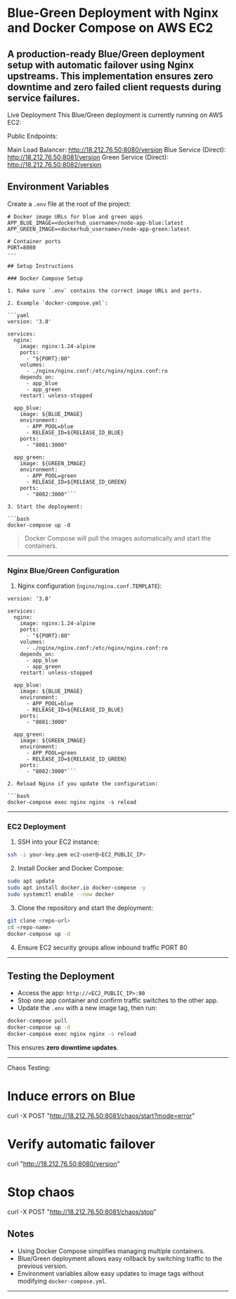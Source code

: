 
# Blue-Green Deployment with Nginx and Docker Compose on AWS EC2
A production-ready Blue/Green deployment setup with automatic failover using Nginx upstreams. This implementation ensures zero downtime and zero failed client requests during service failures.
---

Live Deployment
This Blue/Green deployment is currently running on AWS EC2:

Public Endpoints:

Main Load Balancer: http://18.212.76.50:8080/version
Blue Service (Direct): http://18.212.76.50:8081/version
Green Service (Direct): http://18.212.76.50:8082/version

## Environment Variables

Create a `.env` file at the root of the project:

```env
# Docker image URLs for blue and green apps
APP_BLUE_IMAGE=<dockerhub_username>/node-app-blue:latest
APP_GREEN_IMAGE=<dockerhub_username>/node-app-green:latest

# Container ports
PORT=8080
---

## Setup Instructions

### Docker Compose Setup

1. Make sure `.env` contains the correct image URLs and ports.

2. Example `docker-compose.yml`:

```yaml
version: '3.8'

services:
  nginx:
    image: nginx:1.24-alpine
    ports:
      - "${PORT}:80"
    volumes:
      - ./nginx/nginx.conf:/etc/nginx/nginx.conf:ro
    depends_on:
      - app_blue
      - app_green
    restart: unless-stopped

  app_blue:
    image: ${BLUE_IMAGE}
    environment:
      - APP_POOL=blue
      - RELEASE_ID=${RELEASE_ID_BLUE}
    ports:
      - "8081:3000"

  app_green:
    image: ${GREEN_IMAGE}
    environment:
      - APP_POOL=green
      - RELEASE_ID=${RELEASE_ID_GREEN}
    ports:
      - "8082:3000"```

3. Start the deployment:

```bash
docker-compose up -d
```

> Docker Compose will pull the images automatically and start the containers.

---

### Nginx Blue/Green Configuration

1. Nginx configuration (`nginx/nginx.conf.TEMPLATE`):

```nginx
version: '3.8'

services:
  nginx:
    image: nginx:1.24-alpine
    ports:
      - "${PORT}:80"
    volumes:
      - ./nginx/nginx.conf:/etc/nginx/nginx.conf:ro
    depends_on:
      - app_blue
      - app_green
    restart: unless-stopped

  app_blue:
    image: ${BLUE_IMAGE}
    environment:
      - APP_POOL=blue
      - RELEASE_ID=${RELEASE_ID_BLUE}
    ports:
      - "8081:3000"

  app_green:
    image: ${GREEN_IMAGE}
    environment:
      - APP_POOL=green
      - RELEASE_ID=${RELEASE_ID_GREEN}
    ports:
      - "8082:3000"```

2. Reload Nginx if you update the configuration:

```bash
docker-compose exec nginx nginx -s reload
```

---

### EC2 Deployment

1. SSH into your EC2 instance:

```bash
ssh -i your-key.pem ec2-user@<EC2_PUBLIC_IP>
```

2. Install Docker and Docker Compose:

```bash
sudo apt update
sudo apt install docker.io docker-compose -y
sudo systemctl enable --now docker
```

3. Clone the repository and start the deployment:

```bash
git clone <repo-url>
cd <repo-name>
docker-compose up -d
```

4. Ensure EC2 security groups allow inbound traffic PORT 80

---

## Testing the Deployment

* Access the app: `http://<EC2_PUBLIC_IP>:80`
* Stop one app container and confirm traffic switches to the other app.
* Update the `.env` with a new image tag, then run:

```bash
docker-compose pull
docker-compose up -d
docker-compose exec nginx nginx -s reload
```

This ensures **zero downtime updates**.

---
Chaos Testing:

# Induce errors on Blue
curl -X POST "http://18.212.76.50:8081/chaos/start?mode=error"

# Verify automatic failover
curl "http://18.212.76.50:8080/version"

# Stop chaos
curl -X POST "http://18.212.76.50:8081/chaos/stop"

## Notes

* Using Docker Compose simplifies managing multiple containers.
* Blue/Green deployment allows easy rollback by switching traffic to the previous version.
* Environment variables allow easy updates to image tags without modifying `docker-compose.yml`.

---
